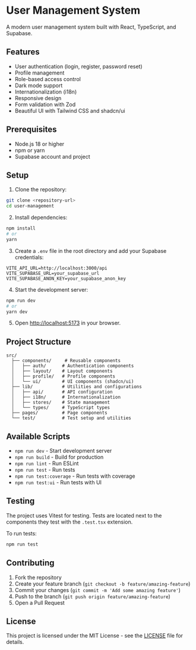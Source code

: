 # User Management System

A modern user management system built with React, TypeScript, and Supabase.

## Features

- User authentication (login, register, password reset)
- Profile management
- Role-based access control
- Dark mode support
- Internationalization (i18n)
- Responsive design
- Form validation with Zod
- Beautiful UI with Tailwind CSS and shadcn/ui

## Prerequisites

- Node.js 18 or higher
- npm or yarn
- Supabase account and project

## Setup

1. Clone the repository:
```bash
git clone <repository-url>
cd user-management
```

2. Install dependencies:
```bash
npm install
# or
yarn
```

3. Create a `.env` file in the root directory and add your Supabase credentials:
```env
VITE_API_URL=http://localhost:3000/api
VITE_SUPABASE_URL=your_supabase_url
VITE_SUPABASE_ANON_KEY=your_supabase_anon_key
```

4. Start the development server:
```bash
npm run dev
# or
yarn dev
```

5. Open [http://localhost:5173](http://localhost:5173) in your browser.

## Project Structure

```
src/
  ├── components/     # Reusable components
  │   ├── auth/      # Authentication components
  │   ├── layout/    # Layout components
  │   ├── profile/   # Profile components
  │   └── ui/        # UI components (shadcn/ui)
  ├── lib/           # Utilities and configurations
  │   ├── api/       # API configuration
  │   ├── i18n/      # Internationalization
  │   ├── stores/    # State management
  │   └── types/     # TypeScript types
  ├── pages/         # Page components
  └── test/          # Test setup and utilities
```

## Available Scripts

- `npm run dev` - Start development server
- `npm run build` - Build for production
- `npm run lint` - Run ESLint
- `npm run test` - Run tests
- `npm run test:coverage` - Run tests with coverage
- `npm run test:ui` - Run tests with UI

## Testing

The project uses Vitest for testing. Tests are located next to the components they test with the `.test.tsx` extension.

To run tests:
```bash
npm run test
```

## Contributing

1. Fork the repository
2. Create your feature branch (`git checkout -b feature/amazing-feature`)
3. Commit your changes (`git commit -m 'Add some amazing feature'`)
4. Push to the branch (`git push origin feature/amazing-feature`)
5. Open a Pull Request

## License

This project is licensed under the MIT License - see the [LICENSE](LICENSE) file for details. 